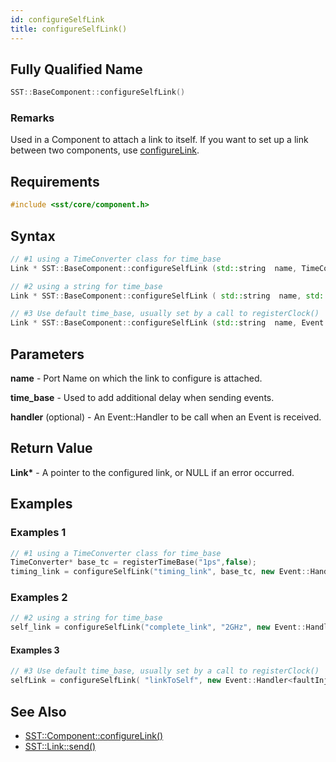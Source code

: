 ```yaml
---
id: configureSelfLink
title: configureSelfLink()
---
```

## Fully Qualified Name
```cpp
SST::BaseComponent::configureSelfLink()
```

### Remarks

Used in a Component to attach a link to itself. If you want to set up a link between two components, use [configureLink](cpp/component/configureLink.md).

## Requirements

```cpp
#include <sst/core/component.h>
```

## Syntax

```cpp
// #1 using a TimeConverter class for time_base
Link * SST::BaseComponent::configureSelfLink (std::string  name, TimeConverter *  time_base, Event::HandlerBase *  handler = NULL)

// #2 using a string for time_base
Link * SST::BaseComponent::configureSelfLink ( std::string  name, std::string  time_base, Event::HandlerBase *  handler = NULL)

// #3 Use default time_base, usually set by a call to registerClock()
Link * SST::BaseComponent::configureSelfLink (std::string  name, Event::HandlerBase *  handler = NULL)
```

## Parameters

**name** - Port Name on which the link to configure is attached.

**time_base** - Used to add additional delay when sending events.

**handler** (optional) - An Event::Handler to be call when an Event is received.

## Return Value

**Link\*** - A pointer to the configured link, or NULL if an error occurred.

## Examples

### Examples 1
```cpp
// #1 using a TimeConverter class for time_base
TimeConverter* base_tc = registerTimeBase("1ps",false);
timing_link = configureSelfLink("timing_link", base_tc, new Event::Handler<OfferedLoad>(this, &OfferedLoad::output_timing));
```

### Examples 2
```cpp
// #2 using a string for time_base
self_link = configureSelfLink("complete_link", "2GHz", new Event::Handler<bisection_test>(this,&bisection_test::handle_complete));

```

#### Examples 3
```cpp
// #3 Use default time_base, usually set by a call to registerClock()
selfLink = configureSelfLink( "linkToSelf", new Event::Handler<faultInjectionComponent>( this, &faultInjectionComponent::handleSelfLink ) );
```

## See Also
- [SST::Component::configureLink()](cpp/component/configureLink.md)
- [SST::Link::send()](cpp/link/send.md)